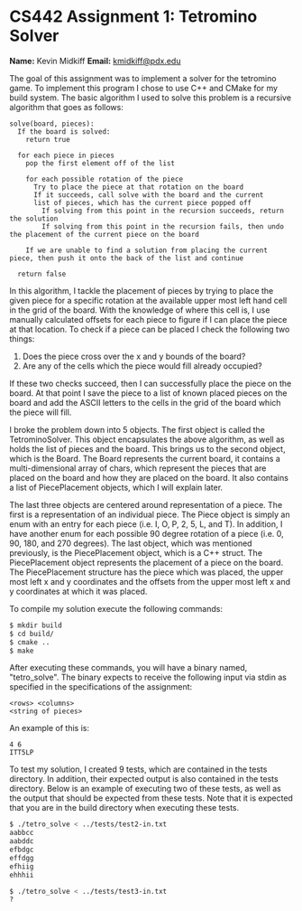 CS442 Assignment 1: Tetromino Solver
====================================
**Name:** Kevin Midkiff
**Email:** kmidkiff@pdx.edu

The goal of this assignment was to implement a solver for the tetromino game. To implement this program I chose to use C++ 
and CMake for my build system. The basic algorithm I used to solve this problem is a recursive algorithm that goes as follows:

```
solve(board, pieces):
  If the board is solved:
    return true
    
  for each piece in pieces
    pop the first element off of the list
    
    for each possible rotation of the piece
      Try to place the piece at that rotation on the board
      If it succeeds, call solve with the board and the current
      list of pieces, which has the current piece popped off
        If solving from this point in the recursion succeeds, return the solution
        If solving from this point in the recursion fails, then undo the placement of the current piece on the board
        
    If we are unable to find a solution from placing the current piece, then push it onto the back of the list and continue
  
  return false
```

In this algorithm, I tackle the placement of pieces by trying to place the given piece for a specific rotation at the available upper most
left hand cell in the grid of the board. With the knowledge of where this cell is, I use manually calculated offsets for each piece to
figure if I can place the piece at that location. To check if a piece can be placed I check the following two things:

  1. Does the piece cross over the x and y bounds of the board?
  2. Are any of the cells which the piece would fill already occupied?
  
If these two checks succeed, then I can successfully place the piece on the board. At that point I save the piece to a list of known placed
pieces on the board and add the ASCII letters to the cells in the grid of the board which the piece will fill.

I broke the problem down into 5 objects. The first object is called the TetrominoSolver. This object encapsulates the above algorithm, as well 
as holds the list of pieces and the board. This brings us to the second object, which is the Board. The Board represents the current board, it 
contains a multi-dimensional array of chars, which represent the pieces that are placed on the board and how they are placed on the board. It 
also contains a list of PiecePlacement objects, which I will explain later. 

The last three objects are centered around representation of a piece. The first is a representation of an individual piece. The Piece object
is simply an enum with an entry for each piece (i.e. I, O, P, 2, 5, L, and T). In addition, I have another enum for each possible 90 degree 
rotation of a piece (i.e. 0, 90, 180, and 270 degrees). The last object, which was mentioned previously, is the PiecePlacement object, which is a 
C++ struct. The PiecePlacement object represents the placement of a piece on the board. The PiecePlacement structure has the piece which was placed, 
the upper most left x and y coordinates and the offsets from the upper most left x and y coordinates at which it was placed.

To compile my solution execute the following commands:

```sh
$ mkdir build
$ cd build/
$ cmake ..
$ make
```

After executing these commands, you will have a binary named, "tetro_solve". The binary expects to receive the following input via stdin as specified
in the specifications of the assignment:

```
<rows> <columns>
<string of pieces>
```

An example of this is:

```
4 6
ITT5LP
```

To test my solution, I created 9 tests, which are contained in the tests directory. In addition, their expected output is also contained in the tests
directory. Below is an example of executing two of these tests, as well as the output that should be expected from these tests. Note that it is expected
that you are in the build directory when executing these tests.

```sh
$ ./tetro_solve < ../tests/test2-in.txt
aabbcc
aabddc
efbdgc
effdgg
efhiig
ehhhii

$ ./tetro_solve < ../tests/test3-in.txt
?
```
